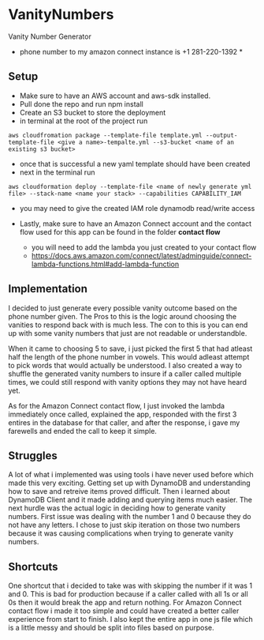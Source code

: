 # VanityNumbers
Vanity Number Generator
* phone number to my amazon connect instance is +1 281-220-1392 *

## Setup

- Make sure to have an AWS account and aws-sdk installed.
- Pull done the repo and run npm install
- Create an S3 bucket to store the deployment
- in terminal at the root of the project run 

` aws cloudfromation package --template-file template.yml --output-template-file <give a name>-tempalte.yml --s3-bucket <name of an existing s3 bucket> `

- once that is successful a new yaml template should have been created
- next in the terminal run

` aws cloudformation deploy --template-file <name of newly generate yml file> --stack-name <name your stack> --capabilities CAPABILITY_IAM `
  - you may need to give the created IAM role dynamodb read/write access

- Lastly, make sure to have an Amazon Connect account and the contact flow used for this app can be found in the folder **contact flow**
  - you will need to add the lambda you just created to your contact flow
  - https://docs.aws.amazon.com/connect/latest/adminguide/connect-lambda-functions.html#add-lambda-function

## Implementation

I decided to just generate every possible vanity outcome based on the phone number given. The Pros to this is the logic around choosing the vanities to respond back with is much less. The con to this is you can end up with some vanity numbers that just are not readable or understandble.

When it came to choosing 5 to save, i just picked the first 5 that had atleast half the length of the phone number in vowels. This would adleast attempt to pick words that would actually be understood. I also created a way to shuffle the generated vanity numbers to insure if a caller called multiple times, we could still respond with vanity options they may not have heard yet.

As for the Amazon Connect contact flow, I just invoked the lambda immediately once called, explained the app, responded with the first 3 entires in the database for that caller, and after the response, i gave my farewells and ended the call to keep it simple.

## Struggles

A lot of what i implemented was using tools i have never used before which made this very exciting. Getting set up with DynamoDB and understanding how to save and retreive items proved difficult. Then i learned about DynamoDB Client and it made adding and querying items much easier. The next hurdle was the actual logic in deciding how to generate vanity numbers. First issue was dealing with the number 1 and 0 because they do not have any letters. I chose to just skip iteration on those two numbers because it was causing complications when trying to generate vanity numbers. 

## Shortcuts

One shortcut that i decided to take was with skipping the number if it was 1 and 0. This is bad for production because if a caller called with all 1s or all 0s then it would break the app and return nothing. For Amazon Connect contact flow i made it too simple and could have created a better caller experience from start to finish. I also kept the entire app in one js file which is a little messy and should be split into files based on purpose.

